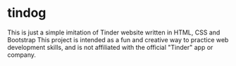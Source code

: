 # tindog
This is just a simple imitation of Tinder website written in HTML, CSS and Bootstrap
This project is intended as a fun and creative way to practice web development skills, and is not affiliated with the official "Tinder" app or company.
